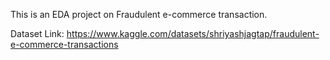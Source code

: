 This is an EDA project on Fraudulent e-commerce transaction.

Dataset Link: https://www.kaggle.com/datasets/shriyashjagtap/fraudulent-e-commerce-transactions

